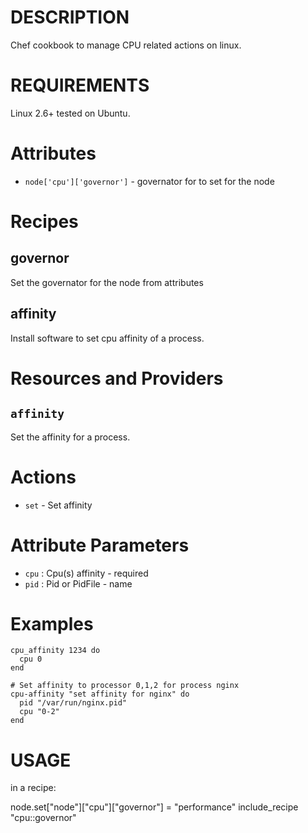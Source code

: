 DESCRIPTION
===========

Chef cookbook to manage CPU related actions on linux.

REQUIREMENTS
============

Linux 2.6+
tested on Ubuntu.

Attributes
==========

* `node['cpu']['governor']` - governator for to set for the node

Recipes
=======

governor
----------

Set the governator for the node from attributes

affinity
--------

Install software to set cpu affinity of a process.

Resources and Providers
=======================

`affinity`
----------

Set the affinity for a process.

# Actions

* `set` - Set affinity

# Attribute Parameters

* `cpu` : Cpu(s) affinity - required
* `pid` : Pid or PidFile - name

# Examples

```
cpu_affinity 1234 do
  cpu 0
end
```

```
# Set affinity to processor 0,1,2 for process nginx
cpu-affinity "set affinity for nginx" do
  pid "/var/run/nginx.pid"
  cpu "0-2"
end
```

USAGE
=====

in a recipe:

   node.set["node"]["cpu"]["governor"] = "performance"
   include_recipe "cpu::governor"
